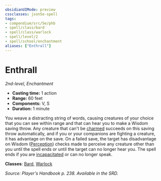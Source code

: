 ```yaml
---
obsidianUIMode: preview
cssclasses: json5e-spell
tags:
- compendium/src/5e/phb
- spell/class/bard
- spell/class/warlock
- spell/level/2
- spell/school/enchantment
aliases: ["Enthrall"]
---
```

# Enthrall
*2nd-level, Enchantment*  

- **Casting time:** 1 action
- **Range:** 60 feet
- **Components:** V, S
- **Duration:** 1 minute

You weave a distracting string of words, causing creatures of your choice that you can see within range and that can hear you to make a Wisdom saving throw. Any creature that can't be [charmed](_conditions.md#charmed) succeeds on this saving throw automatically, and if you or your companions are fighting a creature, it has advantage on the save. On a failed save, the target has disadvantage on Wisdom ([Perception](_skills.md#Perception)) checks made to perceive any creature other than you until the spell ends or until the target can no longer hear you. The spell ends if you are [incapacitated](_conditions.md#incapacitated) or can no longer speak.

**Classes**: [Bard](bard.md), [Warlock](warlock.md)

*Source: Player's Handbook p. 238. Available in the SRD.*